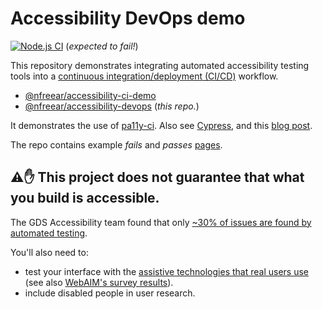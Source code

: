 
# Accessibility DevOps demo

[![Node.js CI][ci-img]][ci] (_expected to fail!_)

This repository demonstrates integrating automated accessibility testing tools into a [continuous integration/deployment (CI/CD)][intro] workflow.

* [@nfreear/accessibility-ci-demo][demo1]
* [@nfreear/accessibility-devops][demo2] (_this repo._)

It demonstrates the use of [pa11y-ci][]. Also see [Cypress][], and this [blog post][].

The repo contains example _fails_ and _passes_ [pages](./pages)<!--, and corresponding unit tests-->.

## ⚠️✋ This project does not guarantee that what you build is accessible.

The GDS Accessibility team found that only [~30% of issues are found by automated testing][gds].

You'll also need to:
* test your interface with the [assistive technologies that real users use][at] (see also [WebAIM's survey results][survey]).
* include disabled people in user research.

[gds]: https://accessibility.blog.gov.uk/2017/02/24/what-we-found-when-we-tested-tools-on-the-worlds-least-accessible-webpage
[at]: https://www.gov.uk/service-manual/technology/testing-with-assistive-technologies#when-to-test
[survey]: https://webaim.org/projects/screenreadersurvey10/#primary
  "Screen Reader Survey #10, 2024."
[pa11y-ci]: https://github.com/pa11y/pa11y-ci
[cypress]: https://www.cypress.io/
[blog post]: https://opensource.com/article/23/2/automated-accessibility-testing
  "Blog: example of performing accessibility tests in GitLab with Pa11y and Cypress, By Daniel Mundra, February 22, 2023"
[civic-repo]: https://gitlab.com/civicactions/accessibility
[wp-ci]: https://en.wikipedia.org/wiki/Continuous_integration
[wp-ops]: https://en.wikipedia.org/wiki/DevOps
[intro]: https://github.com/GoogleChrome/lighthouse-ci/blob/main/docs/introduction-to-ci.md
  "Introduction to Continuous Integration (Google)"
[demo1]: https://github.com/nfreear/accessibility-ci-demo
  "#1 Demos use of 'jest-axe' and 'lighthouse-ci-action'"
[demo2]: https://github.com/nfreear/accessibility-devops
  "#2 Demos use of 'pa11y-ci'"

[ci]: https://github.com/nfreear/accessibility-devops/actions/workflows/node.js.yml
[ci-img]: https://github.com/nfreear/accessibility-devops/actions/workflows/node.js.yml/badge.svg
